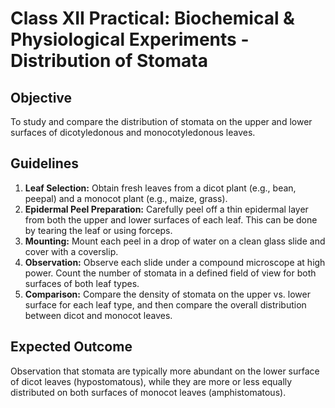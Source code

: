 # Class XII Practical: Biochemical & Physiological Experiments - Distribution of Stomata

## Objective
To study and compare the distribution of stomata on the upper and lower surfaces of dicotyledonous and monocotyledonous leaves.

## Guidelines
1.  **Leaf Selection:** Obtain fresh leaves from a dicot plant (e.g., bean, peepal) and a monocot plant (e.g., maize, grass).
2.  **Epidermal Peel Preparation:** Carefully peel off a thin epidermal layer from both the upper and lower surfaces of each leaf. This can be done by tearing the leaf or using forceps.
3.  **Mounting:** Mount each peel in a drop of water on a clean glass slide and cover with a coverslip.
4.  **Observation:** Observe each slide under a compound microscope at high power. Count the number of stomata in a defined field of view for both surfaces of both leaf types.
5.  **Comparison:** Compare the density of stomata on the upper vs. lower surface for each leaf type, and then compare the overall distribution between dicot and monocot leaves.

## Expected Outcome
Observation that stomata are typically more abundant on the lower surface of dicot leaves (hypostomatous), while they are more or less equally distributed on both surfaces of monocot leaves (amphistomatous).